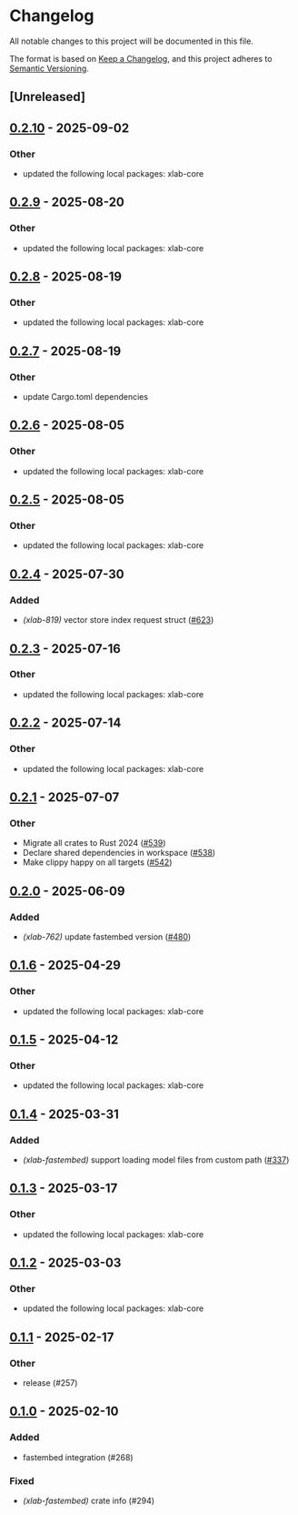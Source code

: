 # Changelog

All notable changes to this project will be documented in this file.

The format is based on [Keep a Changelog](https://keepachangelog.com/en/1.0.0/),
and this project adheres to [Semantic Versioning](https://semver.org/spec/v2.0.0.html).

## [Unreleased] 

## [0.2.10](https://github.com/caojin0321/xlab/compare/xlab-fastembed-v0.2.9...xlab-fastembed-v0.2.10) - 2025-09-02

### Other

- updated the following local packages: xlab-core

## [0.2.9](https://github.com/caojin0321/xlab/compare/xlab-fastembed-v0.2.8...xlab-fastembed-v0.2.9) - 2025-08-20

### Other

- updated the following local packages: xlab-core

## [0.2.8](https://github.com/caojin0321/xlab/compare/xlab-fastembed-v0.2.7...xlab-fastembed-v0.2.8) - 2025-08-19

### Other

- updated the following local packages: xlab-core

## [0.2.7](https://github.com/caojin0321/xlab/compare/xlab-fastembed-v0.2.6...xlab-fastembed-v0.2.7) - 2025-08-19

### Other

- update Cargo.toml dependencies

## [0.2.6](https://github.com/caojin0321/xlab/compare/xlab-fastembed-v0.2.5...xlab-fastembed-v0.2.6) - 2025-08-05

### Other

- updated the following local packages: xlab-core

## [0.2.5](https://github.com/caojin0321/xlab/compare/xlab-fastembed-v0.2.4...xlab-fastembed-v0.2.5) - 2025-08-05

### Other

- updated the following local packages: xlab-core

## [0.2.4](https://github.com/caojin0321/xlab/compare/xlab-fastembed-v0.2.3...xlab-fastembed-v0.2.4) - 2025-07-30

### Added

- *(xlab-819)* vector store index request struct ([#623](https://github.com/caojin0321/xlab/pull/623))

## [0.2.3](https://github.com/caojin0321/xlab/compare/xlab-fastembed-v0.2.2...xlab-fastembed-v0.2.3) - 2025-07-16

### Other

- updated the following local packages: xlab-core

## [0.2.2](https://github.com/caojin0321/xlab/compare/xlab-fastembed-v0.2.1...xlab-fastembed-v0.2.2) - 2025-07-14

### Other

- updated the following local packages: xlab-core

## [0.2.1](https://github.com/caojin0321/xlab/compare/xlab-fastembed-v0.2.0...xlab-fastembed-v0.2.1) - 2025-07-07

### Other

- Migrate all crates to Rust 2024 ([#539](https://github.com/caojin0321/xlab/pull/539))
- Declare shared dependencies in workspace ([#538](https://github.com/caojin0321/xlab/pull/538))
- Make clippy happy on all targets ([#542](https://github.com/caojin0321/xlab/pull/542))

## [0.2.0](https://github.com/caojin0321/xlab/compare/xlab-fastembed-v0.1.6...xlab-fastembed-v0.2.0) - 2025-06-09

### Added

- *(xlab-762)* update fastembed version ([#480](https://github.com/caojin0321/xlab/pull/480))

## [0.1.6](https://github.com/caojin0321/xlab/compare/xlab-fastembed-v0.1.5...xlab-fastembed-v0.1.6) - 2025-04-29

### Other

- updated the following local packages: xlab-core

## [0.1.5](https://github.com/caojin0321/xlab/compare/xlab-fastembed-v0.1.4...xlab-fastembed-v0.1.5) - 2025-04-12

### Other

- updated the following local packages: xlab-core

## [0.1.4](https://github.com/caojin0321/xlab/compare/xlab-fastembed-v0.1.3...xlab-fastembed-v0.1.4) - 2025-03-31

### Added

- *(xlab-fastembed)* support loading model files from custom path ([#337](https://github.com/caojin0321/xlab/pull/337))

## [0.1.3](https://github.com/caojin0321/xlab/compare/xlab-fastembed-v0.1.2...xlab-fastembed-v0.1.3) - 2025-03-17

### Other

- updated the following local packages: xlab-core

## [0.1.2](https://github.com/caojin0321/xlab/compare/xlab-fastembed-v0.1.1...xlab-fastembed-v0.1.2) - 2025-03-03

### Other

- updated the following local packages: xlab-core

## [0.1.1](https://github.com/caojin0321/xlab/compare/xlab-fastembed-v0.1.0...xlab-fastembed-v0.1.1) - 2025-02-17

### Other

- release (#257)

## [0.1.0](https://github.com/caojin0321/xlab/releases/tag/xlab-fastembed-v0.1.0) - 2025-02-10

### Added

- fastembed integration (#268)

### Fixed

- *(xlab-fastembed)* crate info (#294)
